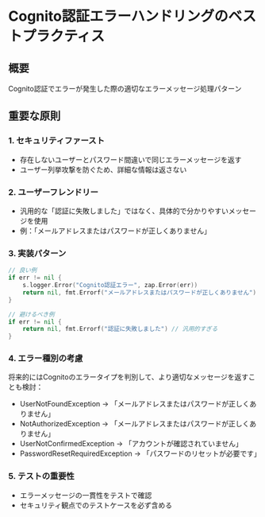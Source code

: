 # Cognito認証エラーハンドリングのベストプラクティス

## 概要
Cognito認証でエラーが発生した際の適切なエラーメッセージ処理パターン

## 重要な原則

### 1. セキュリティファースト
- 存在しないユーザーとパスワード間違いで同じエラーメッセージを返す
- ユーザー列挙攻撃を防ぐため、詳細な情報は返さない

### 2. ユーザーフレンドリー
- 汎用的な「認証に失敗しました」ではなく、具体的で分かりやすいメッセージを使用
- 例：「メールアドレスまたはパスワードが正しくありません」

### 3. 実装パターン

```go
// 良い例
if err != nil {
    s.logger.Error("Cognito認証エラー", zap.Error(err))
    return nil, fmt.Errorf("メールアドレスまたはパスワードが正しくありません")
}

// 避けるべき例
if err != nil {
    return nil, fmt.Errorf("認証に失敗しました") // 汎用的すぎる
}
```

### 4. エラー種別の考慮
将来的にはCognitoのエラータイプを判別して、より適切なメッセージを返すことも検討：
- UserNotFoundException → 「メールアドレスまたはパスワードが正しくありません」
- NotAuthorizedException → 「メールアドレスまたはパスワードが正しくありません」
- UserNotConfirmedException → 「アカウントが確認されていません」
- PasswordResetRequiredException → 「パスワードのリセットが必要です」

### 5. テストの重要性
- エラーメッセージの一貫性をテストで確認
- セキュリティ観点でのテストケースを必ず含める